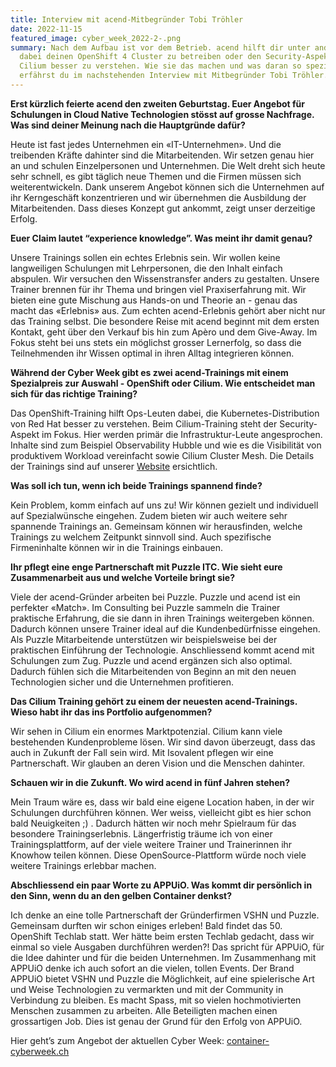 ```yaml
---
title: Interview mit acend-Mitbegründer Tobi Tröhler
date: 2022-11-15
featured_image: cyber_week_2022-2-.png
summary: Nach dem Aufbau ist vor dem Betrieb. acend hilft dir unter anderem
  dabei deinen OpenShift 4 Cluster zu betreiben oder den Security-Aspekt von
  Cilium besser zu verstehen. Wie sie das machen und was daran so speziell ist,
  erfährst du im nachstehenden Interview mit Mitbegründer Tobi Tröhler.
---
```

**Erst kürzlich feierte acend den zweiten Geburtstag. Euer Angebot für Schulungen in Cloud Native Technologien stösst auf grosse Nachfrage. Was sind deiner Meinung nach die Hauptgründe dafür?**

Heute ist fast jedes Unternehmen ein «IT-Unternehmen». Und die treibenden Kräfte dahinter sind die Mitarbeitenden. Wir setzen genau hier an und schulen Einzelpersonen und Unternehmen. Die Welt dreht sich heute sehr schnell, es gibt täglich neue Themen und die Firmen müssen sich weiterentwickeln. Dank unserem Angebot können sich die Unternehmen auf ihr Kerngeschäft konzentrieren und wir übernehmen die Ausbildung der Mitarbeitenden. Dass dieses Konzept gut ankommt, zeigt unser derzeitige Erfolg. 

**Euer Claim lautet “experience knowledge”. Was meint ihr damit genau?**

Unsere Trainings sollen ein echtes Erlebnis sein. Wir wollen keine langweiligen Schulungen mit Lehrpersonen, die den Inhalt einfach abspulen. Wir versuchen den Wissenstransfer anders zu gestalten. Unsere Trainer brennen für ihr Thema und bringen viel Praxiserfahrung mit. Wir bieten eine gute Mischung aus Hands-on und Theorie an - genau das macht das «Erlebnis» aus. Zum echten acend-Erlebnis gehört aber nicht nur das Training selbst. Die besondere Reise mit acend beginnt mit dem ersten Kontakt, geht über den Verkauf bis hin zum Apèro und dem Give-Away. Im Fokus steht bei uns stets ein möglichst grosser Lernerfolg, so dass die Teilnehmenden ihr Wissen optimal in ihren Alltag integrieren können.

**Während der Cyber Week gibt es zwei acend-Trainings mit einem Spezialpreis zur Auswahl - OpenShift oder Cilium. Wie entscheidet man sich für das richtige Training?**

Das OpenShift-Training hilft Ops-Leuten dabei, die Kubernetes-Distribution von Red Hat besser zu verstehen. Beim Cilium-Training steht der Security-Aspekt im Fokus. Hier werden primär die Infrastruktur-Leute angesprochen. Inhalte sind zum Beispiel Observability Hubble und wie es die Visibilität von produktivem Workload vereinfacht sowie Cilium Cluster Mesh. Die Details der Trainings sind auf unserer [Website](https://acend.ch/) ersichtlich.

**Was soll ich tun, wenn ich beide Trainings spannend finde?**

Kein Problem, komm einfach auf uns zu! Wir können gezielt und individuell auf Spezialwünsche eingehen. Zudem bieten wir auch weitere sehr spannende Trainings an. Gemeinsam können wir herausfinden, welche Trainings zu welchem Zeitpunkt sinnvoll sind. Auch spezifische Firmeninhalte können wir in die Trainings einbauen.

**Ihr pflegt eine enge Partnerschaft mit Puzzle ITC. Wie sieht eure Zusammenarbeit aus und welche Vorteile bringt sie?**

Viele der acend-Gründer arbeiten bei Puzzle. Puzzle und acend ist ein perfekter «Match». Im Consulting bei Puzzle sammeln die Trainer praktische Erfahrung, die sie dann in ihren Trainings weitergeben können. Dadurch können unsere Trainer ideal auf die Kundenbedürfnisse eingehen. Als Puzzle Mitarbeitende unterstützen wir beispielsweise bei der praktischen Einführung der Technologie. Anschliessend kommt acend mit Schulungen zum Zug. Puzzle und acend ergänzen sich also optimal. Dadurch fühlen sich die Mitarbeitenden von Beginn an mit den neuen Technologien sicher und die Unternehmen profitieren. 

**Das Cilium Training gehört zu einem der neuesten acend-Trainings. Wieso habt ihr das ins Portfolio aufgenommen?**

Wir sehen in Cilium ein enormes Marktpotenzial. Cilium kann viele bestehenden Kundenprobleme lösen. Wir sind davon überzeugt, dass das auch in Zukunft der Fall sein wird. Mit Isovalent pflegen wir eine Partnerschaft. Wir glauben an deren Vision und die Menschen dahinter. 

**Schauen wir in die Zukunft. Wo wird acend in fünf Jahren stehen?**

Mein Traum wäre es, dass wir bald eine eigene Location haben, in der wir Schulungen durchführen können. Wer weiss, vielleicht gibt es hier schon bald Neuigkeiten ;) . Dadurch hätten wir noch mehr Spielraum für das besondere Trainingserlebnis. Längerfristig träume ich von einer Trainingsplattform, auf der viele weitere Trainer und Trainerinnen ihr Knowhow teilen können. Diese OpenSource-Plattform würde noch viele weitere Trainings erlebbar machen. 

**Abschliessend ein paar Worte zu APPUiO. Was kommt dir persönlich in den Sinn, wenn du an den gelben Container denkst?**

Ich denke an eine tolle Partnerschaft der Gründerfirmen VSHN und Puzzle. Gemeinsam durften wir schon einiges erleben! Bald findet das 50. OpenShift Techlab statt. Wer hätte beim ersten Techlab gedacht, dass wir einmal so viele Ausgaben durchführen werden?! Das spricht für APPUiO, für die Idee dahinter und für die beiden Unternehmen. Im Zusammenhang mit APPUiO denke ich auch sofort an die vielen, tollen Events. Der Brand APPUiO bietet VSHN und Puzzle die Möglichkeit, auf eine spielerische Art und Weise Technologien zu vermarkten und mit der Community in Verbindung zu bleiben. Es macht Spass, mit so vielen hochmotivierten Menschen zusammen zu arbeiten. Alle Beteiligten machen einen grossartigen Job. Dies ist genau der Grund für den Erfolg von APPUiO.

Hier geht’s zum Angebot der aktuellen Cyber Week: [container-cyberweek.ch](https://container-cyberweek.ch/)